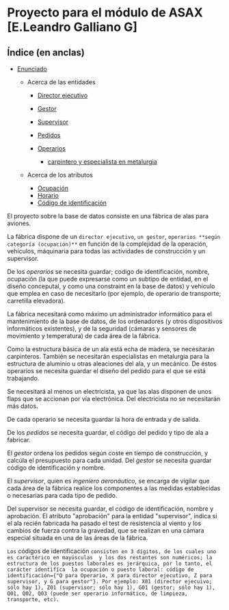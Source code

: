 # Proyecto para el módulo de ASAX [E.Leandro Galliano G]

## Índice (en anclas)

* [Enunciado](#enun)

	* Acerca de las entidades

		* [Director ejecutivo](#x)
		* [Gestor](#g)
		* [Supervisor](#z)
		* [Pedidos](#p)
		* [Operarios](#o)

			* [carpintero y especialista en metalurgia](#cm)

	* Acerca de los atributos

		* [Ocupación](#ocu)
		* [Horario](#hor)
		* [Código de identificación](#cid)


El <a name="enun">proyecto</a> sobre la base de datos consiste en una fábrica de alas para aviones.

La fábrica dispone de un `director ejecutivo`, `un gestor`, `operarios **según categoría (ocupación)**` en función de la 
complejidad de la operación, vehículos, máquinaria para todas las actividades de construcción y un supervisor.

De los <a name="o">_operarios_</a> se necesita guardar; codigo de identificación, nombre, <a name="ocu">ocupación</a> (la que puede expresarse 
como un subtipo de entidad, en el diseño conceputal, y como una constraint en la base de datos) y vehículo que emplea en caso de 
necesitarlo (por ejemplo, de operario de transporte; carretilla elevadora). 

La fábrica necesitará como máximo un administrador informático para el mantenimiento de la base de datos, de los ordenadores 
(y otros dispositivos informáticos existentes), y de la seguridad (cámaras y sensores de movimiento y temperatura) de cada
área de la fábrica.

Como la <a name="cm">estructura básica de un ala</a> está echa de madera, se necesitarán carpinteros.
También se necesitarán especialistas en metalurgia para la estructura de aluminio u otras aleaciones del ala, y
un mecánico. De éstos operarios se necesita guardar el diseño del pedido para el que se está trabajando.

Se necesitará al menos un electricista, ya que las alas disponen de unos flaps que se accionan por vía electrónica.
Del electricista no se necesitarán más datos.

De cada operario se necesita guardar la <a name="hor">hora de entrada y de salida</a>.

De los <a name="p">_pedidos_</a> se necesita guardar, el código del pedido y tipo de ala a fabricar.

El <a name="g">_gestor_</a> ordena los pedidos según coste en tiempo de construcción, y calcúla el presupuesto para cada unidad.
Del _gestor_ se necesita guardar código de identificación y nombre.

El <a name="z">_supervisor_</a>, quien es _ingeniero aeronáutico_, se encarga de vigilar que cada área de la fábrica realice los componentes
a las medidas establecidas o necesarias para cada tipo de pedido.

Del supervisor se necesita guardar, el código de identificación, nombre y aprobación.
El atributo "aprobación" para la entidad "supervisor", indica si el ala recién fabricada ha pasado el test de resistencia
al viento y los cambios de fuerza contra la gravedad, que se realizan en una cámara especial situada en una de las áreas
de la fábrica.

`Los` <a name="cid">códigos de identificación</a> ```consisten en 3 dígitos, de los cuales uno es caractérico en mayúsculas 
y los dos restantes son numéricos; la estructura de los puestos laborales es jerárquica, por lo tanto, el carácter identifíca 
la ocupación o puesto laboral: código de identificación={"Q para Operario, X para director ejecutivo, Z para supervisor,
y G para gestor"}. Por ejemplo: X01 (director ejecuivo; sólo hay 1), Z01 (supervisor; sólo hay 1), G01 (gestor; sólo hay 1), 
Q01, Q02, Q03 (puede ser operario informático, de limpieza, transporte, etc).```
